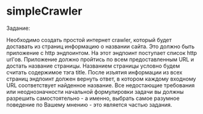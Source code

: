 # simpleCrawler

Задание: 

Необходимо создать простой интернет crawler, который будет доставать из страниц информацию о названии сайта. Это должно быть приложение с http эндпоинтом. На этот эндпоинт поступает список http url'ов. Приложение должно пройтись по всем предоставленным URL и достать название страницы. Названием страницы условно будем считать содержимое тэга title. После изъятия информации из всех страниц эндпоинт должен вернуть ответ, в котором каждому входному URL соответствует найденное название.
Все недостающие требования или неоднозначности начальной формулировки задачи вы должны разрешить самостоятельно - а именно, выбрать самое разумное поведение по Вашему мнению - это является частью задания.
